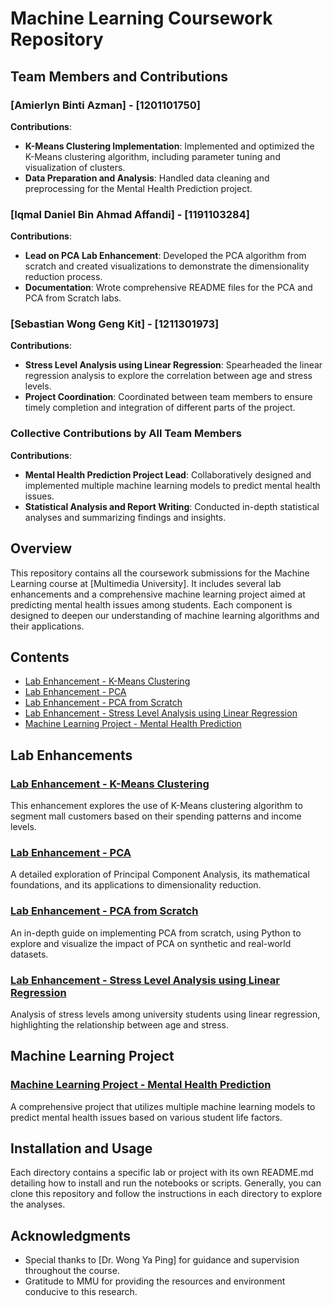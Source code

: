 # Machine Learning Coursework Repository

## Team Members and Contributions

### [Amierlyn Binti Azman] - [1201101750]
**Contributions**:
- **K-Means Clustering Implementation**: Implemented and optimized the K-Means clustering algorithm, including parameter tuning and visualization of clusters.
- **Data Preparation and Analysis**: Handled data cleaning and preprocessing for the Mental Health Prediction project.

### [Iqmal Daniel Bin Ahmad Affandi] - [1191103284]
**Contributions**:
- **Lead on PCA Lab Enhancement**: Developed the PCA algorithm from scratch and created visualizations to demonstrate the dimensionality reduction process.
- **Documentation**: Wrote comprehensive README files for the PCA and PCA from Scratch labs.

### [Sebastian Wong Geng Kit] - [1211301973]
**Contributions**:
- **Stress Level Analysis using Linear Regression**: Spearheaded the linear regression analysis to explore the correlation between age and stress levels.
- **Project Coordination**: Coordinated between team members to ensure timely completion and integration of different parts of the project.

### Collective Contributions by All Team Members
**Contributions**:
- **Mental Health Prediction Project Lead**: Collaboratively designed and implemented multiple machine learning models to predict mental health issues.
- **Statistical Analysis and Report Writing**: Conducted in-depth statistical analyses and summarizing findings and insights.

## Overview

This repository contains all the coursework submissions for the Machine Learning course at [Multimedia University]. It includes several lab enhancements and a comprehensive machine learning project aimed at predicting mental health issues among students. Each component is designed to deepen our understanding of machine learning algorithms and their applications.

## Contents

- [Lab Enhancement - K-Means Clustering](#lab-enhancement---k-means-clustering)
- [Lab Enhancement - PCA](#lab-enhancement---pca)
- [Lab Enhancement - PCA from Scratch](#lab-enhancement---pca-from-scratch)
- [Lab Enhancement - Stress Level Analysis using Linear Regression](#lab-enhancement---stress-level-analysis-using-linear-regression)
- [Machine Learning Project - Mental Health Prediction](#machine-learning-project---mental-health-prediction)

## Lab Enhancements

### [Lab Enhancement - K-Means Clustering](./3_LabEnhancements_KMeans/README.md)
This enhancement explores the use of K-Means clustering algorithm to segment mall customers based on their spending patterns and income levels.

### [Lab Enhancement - PCA](./1_LabEnhancements_PCA/README.md)
A detailed exploration of Principal Component Analysis, its mathematical foundations, and its applications to dimensionality reduction.

### [Lab Enhancement - PCA from Scratch](./2_LabEnhancements_PCA_From_Scratch/README.md)
An in-depth guide on implementing PCA from scratch, using Python to explore and visualize the impact of PCA on synthetic and real-world datasets.

### [Lab Enhancement - Stress Level Analysis using Linear Regression](./4_LabEnhancements_Linear_Regression/README.md)
Analysis of stress levels among university students using linear regression, highlighting the relationship between age and stress.

## Machine Learning Project

### [Machine Learning Project - Mental Health Prediction](./5_ML_Project/README.md)
A comprehensive project that utilizes multiple machine learning models to predict mental health issues based on various student life factors.

## Installation and Usage

Each directory contains a specific lab or project with its own README.md detailing how to install and run the notebooks or scripts. Generally, you can clone this repository and follow the instructions in each directory to explore the analyses.

## Acknowledgments

- Special thanks to [Dr. Wong Ya Ping] for guidance and supervision throughout the course.
- Gratitude to MMU for providing the resources and environment conducive to this research.

